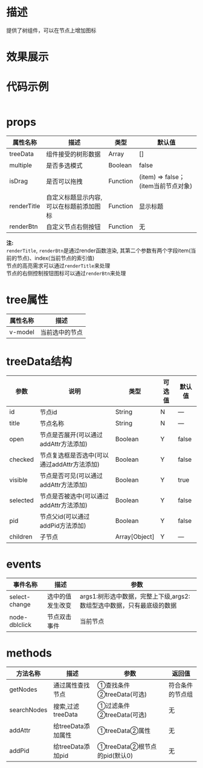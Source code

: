 # 描述
提供了树组件，可以在节点上增加图标

# 效果展示
<template>
  <div id="vtree-demo">
    <div class="trees">
      <div class="tree-box">
        <bs-tree v-model="checkedItem" :treeData="treeData1" :renderTitle="renderTitle" :isDrag="isDrag" @node-dblclick="dblclick"/>
      </div>
      <div class="tree-box">
        <input type="text" v-model="searchval"  placeholder="请输入..." style="border:1px solid #999;"/>
        <bs-tree :treeData="treeData2" ref="tree" :multiple="true" :renderBtn="renderBtn" />
      </div>
    </div>
    <div @click="getChecked">getChecked</div>
    <div>checkedItem：{{checkedItem}}</div>
    <div style="width:200px;height:100px;border:1px solid #ccc;" @dragover.prevent.stop @drop.prevent.stop="handleDrop">{{dragItem}}</div>
  </div>
</template>

<script>
export default {
  name: 'Tree-demo',
  data() {
    return {
      checkedItem: {},
      dragItem: {},
      treeData1: [
        {
          id: 1,
          title: '一级-01',
          type: 1,
          children: [
            {
              id: 2,
              title: '二级-01',
              type: 1,
              children: [
                {
                  id: 3,
                  title: '三级-01',
                  type: 1
                }
              ]
            },
            {
              id: 4,
              title: '二级-02',
              type: 1
            }
          ]
        }
      ],
      treeData2: [
        {
          id: 1,
          title: '一级-01',
          type: 1,
          pid: 0,
          children: [
            {
              id: 2,
              title: '二级-01',
              type: 1,
              children: [
                {
                  id: 3,
                  title: '三级-01',
                  type: 1,
                  children: [
                    {
                      id: 31,
                      title: '四级-01',
                      type: 1
                    },
                    {
                      id: 32,
                      title: '四级-02',
                      type: 1
                    }
                  ]
                }
              ]
            },
            {
              id: 4,
              title: '二级-02',
              type: 1
            }
          ]
        }
      ],
      searchval: '',
      renderTitle: (h, ctx) => {
        return h('div', {
          class: {'searched': ctx.item.searched}
        }, '#' + ctx.item.title)
      },
      renderBtn: (h, {item, index}) => {
        if (!item.children) {
          return h('div', {
            class: {'item-right': true}
          }, [
            h('span', {
              on: {
                click: () => { this.print(item) }
              }
            }, '删除'),
            h('span', {
              on: {
                click: () => { this.alert(item) }
              }
            }, '打印')
          ])
        }
      },
      isDrag: (item) => {
        return !item.children
      }
    }
  },
  computed: {
  },
  watch: {
    searchval(val) {
      this.$refs.tree.searchNodes(val,this.treeData2)
      if (val === '') {
        this.$refs.tree.addAttr (this.treeData2, {open: false})
      }
    }
  },
  methods: {
    getChecked() {
      const answer2 = this.$refs.tree.getChecked({hasHalf: false})
      console.log('tree getChecked ans', answer2)
    },
    print(target) {
      console.log('你点击的是：', target)
    },
    alert(target) {
      alert('你点击的是：' + target.title)
    },
    dblclick(node) {
      console.log(node)
    },
    handleDrop(e) {
      this.dragItem = e.dataTransfer.getData('Text')
    }
  },
  mounted() {
    let attr = {
      open: false,
      checked: false,
      searched: false,
      visible: true
    }
    
    this.$refs.tree.addAttr (this.treeData1, attr)
    this.$refs.tree.addAttr (this.treeData2, attr)

    this.$refs.tree.addPid (this.treeData2)
  }
}
</script>

<style scoped>
.trees {
  display: flex;
  justify-content: space-between;
}

.tree-box {
  width: 500px;
}
</style>

# 代码示例
```html


```
# props
属性名称|描述|类型|默认值
--|--|--|--
treeData|组件接受的树形数据|Array|[]
multiple|是否多选模式|Boolean|false
isDrag|是否可以拖拽|Function|(item) => false；(item当前节点对象)
renderTitle|自定义标题显示内容, 可以在标题前添加图标|Function|显示标题
renderBtn|自定义节点右侧按钮|Function|无

**注:**<br/>
`renderTitle`, `renderBtn`是通过render函数渲染, 其第二个参数有两个字段item(当前的节点)、index(当前节点的索引值)<br/>
节点的高亮需求可以通过`renderTitle`来处理<br/>
节点的右侧控制按钮图标可以通过`renderBtn`来处理<br/>

# tree属性
属性名称|描述
--|--
v-model|当前选中的节点

# treeData结构
参数|说明|类型|可选值|默认值
--|--|--|--|--
id|节点id|String|N|—
title|节点名称|String|N|—
open|节点是否展开(可以通过addAttr方法添加)|Boolean|Y|false
checked|节点复选框是否选中(可以通过addAttr方法添加)|Boolean|Y|false
visible|节点是否可见(可以通过addAttr方法添加)|Boolean|Y|true
selected|节点是否被选中(可以通过addAttr方法添加)|Boolean|Y|false
pid|节点父id(可以通过addPid方法添加)|Boolean|Y|false
children|子节点|Array[Object]|Y|—

# events
事件名称|描述|参数
--|--|--
select-change|选中的值发生改变|args1:树形选中数据，完整上下级,args2:数组型选中数据，只有最底级的数据
node-dblclick|节点双击事件|当前节点

# methods
方法名称|描述|参数|返回值
--|--|--|--
getNodes|通过属性查找节点|①查找条件②treeData(可选)|符合条件的节点组
searchNodes|搜索,过滤treeData|①过滤条件②treeData(可选)|无
addAttr|给treeData添加属性|①treeData②属性|无
addPid|给treeData添加pid|①treeData②根节点的pid(默认0)|无